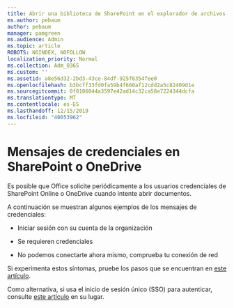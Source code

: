 ```yaml
---
title: Abrir una biblioteca de SharePoint en el explorador de archivos
ms.author: pebaum
author: pebaum
manager: pamgreen
ms.audience: Admin
ms.topic: article
ROBOTS: NOINDEX, NOFOLLOW
localization_priority: Normal
ms.collection: Adm_O365
ms.custom: ''
ms.assetid: a8e56d32-2bd3-43ce-84df-925f6354fee0
ms.openlocfilehash: b3bcff33fd0fa59b4f660af12cdd2a5c82409d1e
ms.sourcegitcommit: 0f0186044a3597e42ad14c32ca58e7224344dcfa
ms.translationtype: MT
ms.contentlocale: es-ES
ms.lasthandoff: 12/15/2019
ms.locfileid: "40053962"
---
```

# <a name="credential-messages-in-sharepoint-or-onedrive"></a>Mensajes de credenciales en SharePoint o OneDrive

Es posible que Office solicite periódicamente a los usuarios credenciales de SharePoint Online o OneDrive cuando intente abrir documentos.

A continuación se muestran algunos ejemplos de los mensajes de credenciales:

- Iniciar sesión con su cuenta de la organización

- Se requieren credenciales

- No podemos conectarte ahora mismo, comprueba tu conexión de red

Si experimenta estos síntomas, pruebe los pasos que se encuentran en [este artículo](https://support.microsoft.com/help/2913639/office-applications-periodically-prompt-for-credentials-to-sharepoint).

Como alternativa, si usa el inicio de sesión único (SSO) para autenticar, consulte [este artículo](https://support.microsoft.com/help/4025962/cant-sign-in-after-update-to-office-2016-build-16-0-7967-on-windows-10) en su lugar.

